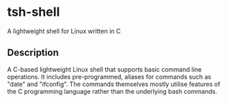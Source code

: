 # tsh-shell

A lightweight shell for Linux written in C

## Description
A C-based lightweight Linux shell that supports basic command line operations. It includes pre-programmed, aliases for commands such as "date" and "ifconfig". The commands themselves mostly utilise features of the C programming language rather than the underlying bash commands.
